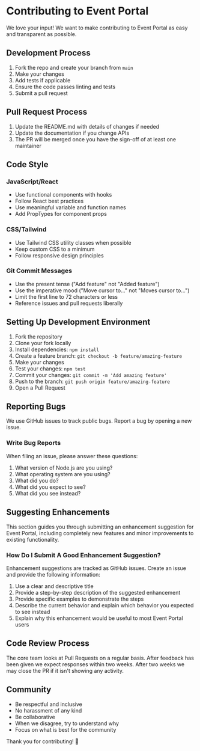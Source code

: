 # Contributing to Event Portal

We love your input! We want to make contributing to Event Portal as easy and transparent as possible.

## Development Process

1. Fork the repo and create your branch from `main`
2. Make your changes
3. Add tests if applicable
4. Ensure the code passes linting and tests
5. Submit a pull request

## Pull Request Process

1. Update the README.md with details of changes if needed
2. Update the documentation if you change APIs
3. The PR will be merged once you have the sign-off of at least one maintainer

## Code Style

### JavaScript/React
- Use functional components with hooks
- Follow React best practices
- Use meaningful variable and function names
- Add PropTypes for component props

### CSS/Tailwind
- Use Tailwind CSS utility classes when possible
- Keep custom CSS to a minimum
- Follow responsive design principles

### Git Commit Messages
- Use the present tense ("Add feature" not "Added feature")
- Use the imperative mood ("Move cursor to..." not "Moves cursor to...")
- Limit the first line to 72 characters or less
- Reference issues and pull requests liberally

## Setting Up Development Environment

1. Fork the repository
2. Clone your fork locally
3. Install dependencies: `npm install`
4. Create a feature branch: `git checkout -b feature/amazing-feature`
5. Make your changes
6. Test your changes: `npm test`
7. Commit your changes: `git commit -m 'Add amazing feature'`
8. Push to the branch: `git push origin feature/amazing-feature`
9. Open a Pull Request

## Reporting Bugs

We use GitHub issues to track public bugs. Report a bug by opening a new issue.

### Write Bug Reports

When filing an issue, please answer these questions:

1. What version of Node.js are you using?
2. What operating system are you using?
3. What did you do?
4. What did you expect to see?
5. What did you see instead?

## Suggesting Enhancements

This section guides you through submitting an enhancement suggestion for Event Portal, including completely new features and minor improvements to existing functionality.

### How Do I Submit A Good Enhancement Suggestion?

Enhancement suggestions are tracked as GitHub issues. Create an issue and provide the following information:

1. Use a clear and descriptive title
2. Provide a step-by-step description of the suggested enhancement
3. Provide specific examples to demonstrate the steps
4. Describe the current behavior and explain which behavior you expected to see instead
5. Explain why this enhancement would be useful to most Event Portal users

## Code Review Process

The core team looks at Pull Requests on a regular basis. After feedback has been given we expect responses within two weeks. After two weeks we may close the PR if it isn't showing any activity.

## Community

- Be respectful and inclusive
- No harassment of any kind
- Be collaborative
- When we disagree, try to understand why
- Focus on what is best for the community

Thank you for contributing! 🎉
